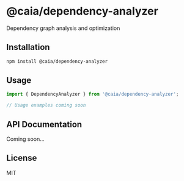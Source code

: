 # @caia/dependency-analyzer

Dependency graph analysis and optimization

## Installation

```bash
npm install @caia/dependency-analyzer
```

## Usage

```typescript
import { DependencyAnalyzer } from '@caia/dependency-analyzer';

// Usage examples coming soon
```

## API Documentation

Coming soon...

## License

MIT

